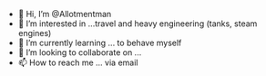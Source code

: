 - 👋 Hi, I’m @Allotmentman
- 👀 I’m interested in ...travel and heavy engineering (tanks, steam engines)
- 🌱 I’m currently learning ... to behave myself 
- 💞️ I’m looking to collaborate on ...
- 📫 How to reach me ...  via email

<!---
Allotmentman/Allotmentman is a ✨ special ✨ repository because its `README.md` (this file) appears on your GitHub profile.
You can click the Preview link to take a look at your changes.
--->
